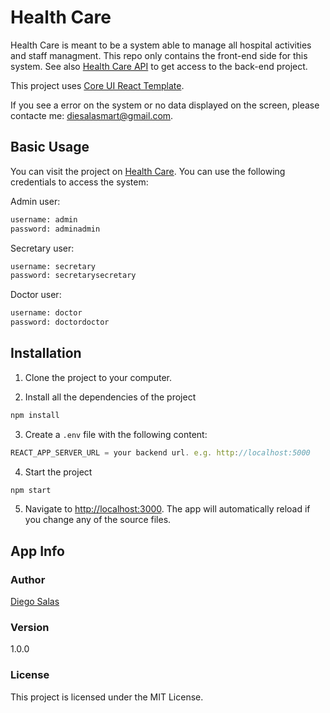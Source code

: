 # Health Care

Health Care is meant to be a system able to manage all hospital activities and staff managment. This repo only contains the front-end side for this system. See also [Health Care API](https://github.com/diegosalasmartinez/health_care_api) to get access to the back-end project.

This project uses [Core UI React Template](https://github.com/coreui/coreui-free-react-admin-template).

If you see a error on the system or no data displayed on the screen, please contacte me: diesalasmart@gmail.com.

## Basic Usage

You can visit the project on [Health Care](https://diegosalas-healthcare.web.app). You can use the following credentials to access the system: 

Admin user:

```bash
username: admin
password: adminadmin
```

Secretary user:

```bash
username: secretary
password: secretarysecretary
```

Doctor user:

```bash
username: doctor
password: doctordoctor
```

## Installation

1. Clone the project to your computer.

2. Install all the dependencies of the project

``` bash
npm install
```

3. Create a `.env` file with the following content:

```javascript
REACT_APP_SERVER_URL = your backend url. e.g. http://localhost:5000
```

4. Start the project

``` bash
npm start
```

5. Navigate to [http://localhost:3000](http://localhost:3000). The app will automatically reload if you change any of the source files.

## App Info

### Author

[Diego Salas](https://www.linkedin.com/in/diego-alejandro-salas-martinez/)

### Version

1.0.0

### License

This project is licensed under the MIT License.
